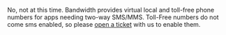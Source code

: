 No, not at this time. Bandwidth provides virtual local and toll-free phone numbers for apps needing two-way SMS/MMS. Toll-Free numbers do not come sms enabled, so please [open a ticket](https://support.bandwidth.com/hc/en-us/restricted?return_to=https%3A%2F%2Fsupport.bandwidth.com%2Fhc%2Fen-us%2Frequests%2Fnew) with us to enable them.


